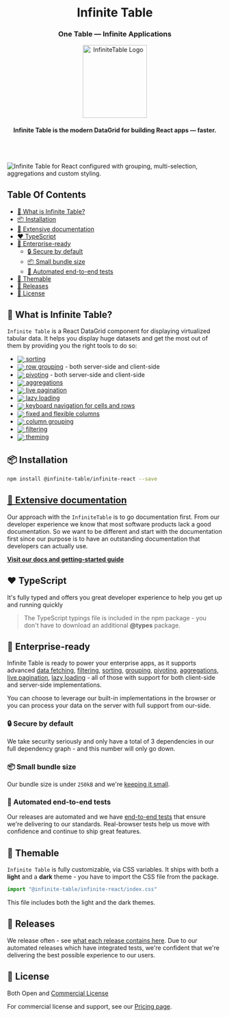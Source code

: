 <div align="center">
<h1>
<b>Infinite Table</b>
</h1>
<h3>One Table — Infinite Applications</h3>
  <a href="https://infinite-table.com">
    <img width="150px" height="170px" alt="InfiniteTable Logo" src="https://infinite-table.com/logo-infinite.svg" />
  </a>
<h4 >Infinite Table is the modern DataGrid for building React apps — faster.</h4>
<br />
<br />
</div>

![Infinite Table for React configured with grouping, multi-selection, aggregations and custom styling.](https://infinite-table.com/full-demo-image.png "Infinite Table demo")


## Table Of Contents
<!-- START doctoc generated TOC please keep comment here to allow auto update -->
<!-- DON'T EDIT THIS SECTION, INSTEAD RE-RUN doctoc TO UPDATE -->

- [🤔 What is Infinite Table?](#-what-is-infinite-table)
- [📦 Installation](#-installation)
- [📄 Extensive documentation](#-extensive-documentation)
- [❤️ TypeScript](#-typescript)
- [🏢 Enterprise-ready](#-enterprise-ready)
  - [🔒 Secure by default](#-secure-by-default)
  - [📦 Small bundle size](#-small-bundle-size)
  - [🧪 Automated end-to-end tests](#-automated-end-to-end-tests)
- [🎨 Themable](#-themable)
- [🚀 Releases](#-releases)
- [📑 License](#-license)

<!-- END doctoc generated TOC please keep comment here to allow auto update -->


## 🤔 What is Infinite Table?

`Infinite Table` is a React DataGrid component for displaying virtualized tabular data. It helps you display huge datasets and get the most out of them by providing you the right tools to do so: 

* [<img src="https://infinite-table.com/icons/sorting.svg" align="center" />
 sorting](https://infinite-table.com/docs/learn/working-with-data/sorting)
* [<img src="https://infinite-table.com/icons/row-grouping.svg" align="center" />
 row grouping](https://infinite-table.com/docs/learn/grouping-and-pivoting/grouping-rows) - both server-side and client-side
* [<img src="https://infinite-table.com/icons/pivoting.svg" align="center" />
 pivoting](https://infinite-table.com/docs/learn/grouping-and-pivoting/pivoting/overview) - both server-side and client-side
* [<img src="https://infinite-table.com/icons/aggregations.svg" align="center" />
 aggregations](https://infinite-table.com/docs/learn/grouping-and-pivoting/grouping-rows#aggregations)
* [<img src="https://infinite-table.com/icons/live-pagination.svg" align="center" />
 live pagination](https://infinite-table.com/docs/learn/working-with-data/live-pagination)
* [<img src="https://infinite-table.com/icons/lazy-loading.svg" align="center" />
 lazy loading](https://infinite-table.com/docs/learn/working-with-data/lazy-loading)
* [<img src="https://infinite-table.com/icons/keyboard-navigation.svg" align="center" />
 keyboard navigation for cells and rows](https://infinite-table.com/docs/learn/keyboard-navigation/navigating-cells)
* [<img src="https://infinite-table.com/icons/fixed-flex-cols.svg" align="center" />
 fixed and flexible columns](https://infinite-table.com/docs/learn/columns/fixed-and-flexible-size)
* [<img src="https://infinite-table.com/icons/column-grouping.svg" align="center" />
 column grouping](https://infinite-table.com/docs/learn/column-groups)
* [<img src="https://infinite-table.com/icons/filtering.svg" align="center" />
 filtering](https://infinite-table.com/docs/learn/filtering)
* [<img src="https://infinite-table.com/icons/theming.svg" align="center" />
 theming](https://infinite-table.com/docs/learn/theming)

<!-- * [🗃 filtering](https://infinite-table.com/docs/learn/filtering) -->


## 📦 Installation

```bash
npm install @infinite-table/infinite-react --save
```

## [📄 Extensive documentation](https://infinite-table.com/docs)

Our approach with the `InfiniteTable` is to go documentation first. From our developer experience we know that most software products lack a good documentation. So we want to be different and start with the documentation first since our purpose is to have an outstanding documentation that developers can actually use.

**[Visit our docs and getting-started guide](https://infinite-table.com/docs)**

## ❤️ TypeScript

It's fully typed and offers you great developer experience to help you get up and running quickly

> The TypeScript typings file is included in the npm package - you don't have to download an additional **@types** package.

## 🏢 Enterprise-ready

Infinite Table is ready to power your enterprise apps, as it supports advanced [data fetching](https://infinite-table.com/docs/learn/working-with-data#data-loading-strategies), [filtering](https://infinite-table.com/docs/learn/filtering), [sorting](https://infinite-table.com/docs/learn/working-with-data/sorting), [grouping](https://infinite-table.com/docs/learn/grouping-and-pivoting/grouping-rows), [pivoting](https://infinite-table.com/docs/learn/grouping-and-pivoting/pivoting/overview), [aggregations](https://infinite-table.com/docs/learn/grouping-and-pivoting/group-aggregations), [live pagination](https://infinite-table.com/docs/learn/working-with-data/live-pagination), [lazy loading](https://infinite-table.com/docs/learn/working-with-data/lazy-loading) - all of those with support for both client-side and server-side implementations.

You can choose to leverage our built-in implementations in the browser or you can process your data on the server with full support from our-side.

### 🔒 Secure by default

We take security seriously and only have a total of 3 dependencies in our full dependency graph - and this number will only go down.

### 📦 Small bundle size

Our bundle size is under `250kB` and we're [keeping it small](https://bundlephobia.com/package/@infinite-table/infinite-react).

### 🧪 Automated end-to-end tests

Our releases are automated and we have [end-to-end tests](https://github.com/infinite-table/infinite-react/tree/master/examples/src/pages/tests) that ensure we're delivering to our standards. Real-browser tests help us move with confidence and continue to ship great features.


## 🎨 Themable

`Infinite Table` is fully customizable, via CSS variables. It ships with both a **light** and a **dark** theme - you have to import the CSS file from the package.

```js
import "@infinite-table/infinite-react/index.css"
```

This file includes both the light and the dark themes.

## 🚀 Releases

We release often - see [what each release contains here](https://infinite-table.com/docs/releases). Due to our automated releases which have integrated tests, we're confident that we're delivering the best possible experience to our users.

## 📑 License 

Both Open and [Commercial License](https://infinite-table.com/eula)

For commercial license and support, see our [Pricing page](https://infinite-table.com/pricing).